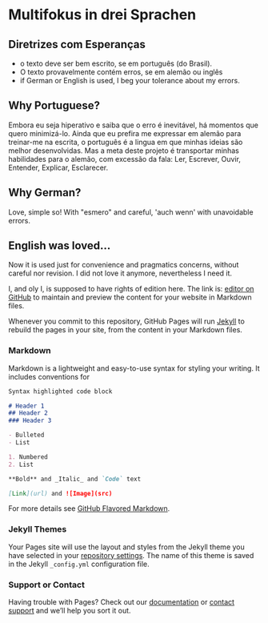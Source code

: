 # Multifokus in drei Sprachen

## Diretrizes com Esperanças

- o texto deve ser bem escrito, se em português (do Brasil).
- O texto provavelmente contém erros, se em alemão ou inglês
- if German or English is used, I beg your tolerance about my errors.

## Why Portuguese?

Embora eu seja hiperativo e saiba que o erro é inevitável, 
há momentos que quero minimizá-lo. Ainda que eu prefira 
me expressar em alemão para treinar-me na escrita, o português 
é a lingua em que minhas ideias são melhor desenvolvidas.
Mas a meta deste projeto é transportar minhas habilidades 
para o alemão, com excessão da fala: Ler, Escrever, Ouvir, 
Entender, Explicar, Esclarecer.

## Why German? 

Love, simple so! With "esmero" and careful, 'auch wenn' with unavoidable 
errors.

## English was loved...

Now it is used just for convenience and pragmatics concerns, without 
careful nor revision. I did not love it anymore, nevertheless I need it.

I, and oly I, is supposed to have rights of edition here. The link is: [editor on GitHub](https://github.com/GiovanniHD201E/Multifokus/edit/master/docs/index.md) to maintain and preview the content for your website in Markdown files.

Whenever you commit to this repository, GitHub Pages will run [Jekyll](https://jekyllrb.com/) to rebuild the pages in your site, from the content in your Markdown files.

### Markdown

Markdown is a lightweight and easy-to-use syntax for styling your writing. It includes conventions for

```markdown
Syntax highlighted code block

# Header 1
## Header 2
### Header 3

- Bulleted
- List

1. Numbered
2. List

**Bold** and _Italic_ and `Code` text

[Link](url) and ![Image](src)
```

For more details see [GitHub Flavored Markdown](https://guides.github.com/features/mastering-markdown/).

### Jekyll Themes

Your Pages site will use the layout and styles from the Jekyll theme you have selected in your [repository settings](https://github.com/GiovanniHD201E/Multifokus/settings). The name of this theme is saved in the Jekyll `_config.yml` configuration file.

### Support or Contact

Having trouble with Pages? Check out our [documentation](https://docs.github.com/categories/github-pages-basics/) or [contact support](https://github.com/contact) and we’ll help you sort it out.
